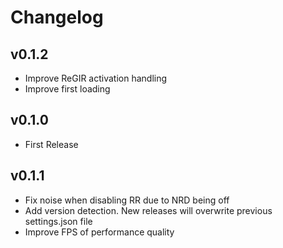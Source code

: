 # Changelog

## v0.1.2

- Improve ReGIR activation handling
- Improve first loading

## v0.1.0

- First Release

## v0.1.1

- Fix noise when disabling RR due to NRD being off
- Add version detection. New releases will overwrite previous settings.json file
- Improve FPS of performance quality
